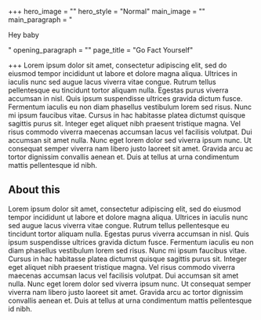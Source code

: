 +++
hero_image = ""
hero_style = "Normal"
main_image = ""
main_paragraph = "<p>Hey baby</p>"
opening_paragraph = ""
page_title = "Go Fact Yourself"

+++
Lorem ipsum dolor sit amet, consectetur adipiscing elit, sed do eiusmod tempor incididunt ut labore et dolore magna aliqua. Ultrices in iaculis nunc sed augue lacus viverra vitae congue. Rutrum tellus pellentesque eu tincidunt tortor aliquam nulla. Egestas purus viverra accumsan in nisl. Quis ipsum suspendisse ultrices gravida dictum fusce. Fermentum iaculis eu non diam phasellus vestibulum lorem sed risus. Nunc mi ipsum faucibus vitae. Cursus in hac habitasse platea dictumst quisque sagittis purus sit. Integer eget aliquet nibh praesent tristique magna. Vel risus commodo viverra maecenas accumsan lacus vel facilisis volutpat. Dui accumsan sit amet nulla. Nunc eget lorem dolor sed viverra ipsum nunc. Ut consequat semper viverra nam libero justo laoreet sit amet. Gravida arcu ac tortor dignissim convallis aenean et. Duis at tellus at urna condimentum mattis pellentesque id nibh.

## About this

Lorem ipsum dolor sit amet, consectetur adipiscing elit, sed do eiusmod tempor incididunt ut labore et dolore magna aliqua. Ultrices in iaculis nunc sed augue lacus viverra vitae congue. Rutrum tellus pellentesque eu tincidunt tortor aliquam nulla. Egestas purus viverra accumsan in nisl. Quis ipsum suspendisse ultrices gravida dictum fusce. Fermentum iaculis eu non diam phasellus vestibulum lorem sed risus. Nunc mi ipsum faucibus vitae. Cursus in hac habitasse platea dictumst quisque sagittis purus sit. Integer eget aliquet nibh praesent tristique magna. Vel risus commodo viverra maecenas accumsan lacus vel facilisis volutpat. Dui accumsan sit amet nulla. Nunc eget lorem dolor sed viverra ipsum nunc. Ut consequat semper viverra nam libero justo laoreet sit amet. Gravida arcu ac tortor dignissim convallis aenean et. Duis at tellus at urna condimentum mattis pellentesque id nibh.